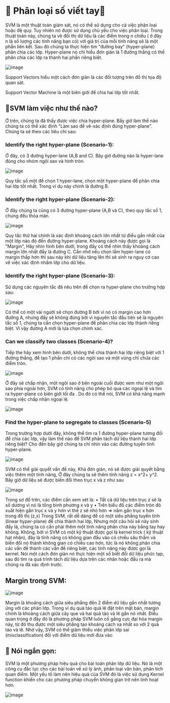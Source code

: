 # 📝 Phân loại số viết tay📝
SVM là một thuật toán giám sát, nó có thể sử dụng cho cả việc phân loại hoặc đệ quy. Tuy nhiên nó được sử dụng chủ yếu cho việc phân loại. Trong thuật toán này, chúng ta vẽ đồi thị dữ liệu là các điểm trong n chiều ( ở đây n là số lượng các tính năng bạn có) với giá trị của mỗi tính năng sẽ là một phần liên kết. Sau đó chúng ta thực hiện tìm "đường bay" (hyper-plane) phân chia các lớp. Hyper-plane nó chỉ hiểu đơn giản là 1 đường thẳng có thể phân chia các lớp ra thành hai phần riêng biệt.

![image](https://github.com/user-attachments/assets/f7a63747-a4fb-4097-b226-d04dd15f4b10)

Support Vectors hiểu một cách đơn giản là các đối tượng trên đồ thị tọa độ quan sát.

Support Vector Machine là một biên giới để chia hai lớp tốt nhất.


## 💬SVM làm việc như thế nào?
Ở trên, chúng ta đã thấy được việc chia hyper-plane. Bấy giờ làm thế nào chúng ta có thể xác định "Làm sao để vẽ-xác định đúng hyper-plane". Chúng ta sẽ theo các tiêu chí sau:

  ### Identify the right hyper-plane (Scenario-1):
Ở đây, có 3 đường hyper-lane (A,B and C). Bây giờ đường nào là hyper-lane đúng cho nhóm ngôi sao và hình tròn.

![image](https://github.com/user-attachments/assets/2e4ca80f-487f-4418-8cd4-98676bf78e54)

Quy tắc số một để chọn 1 hyper-lane, chọn một hyper-plane để phân chia hai lớp tốt nhất. Trong ví dụ này chính là đường B.

  ### Identify the right hyper-plane (Scenario-2):
Ở đây chúng ta cũng có 3 đường hyper-plane (A,B và C), theo quy tắc số 1, chúng đều thỏa mãn.

![image](https://github.com/user-attachments/assets/6602c519-f89c-4f71-bc9c-532180c395dd)

Quy tắc thứ hai chính là xác định khoảng cách lớn nhất từ điểu gần nhất của một lớp nào đó đến đường hyper-plane. Khoảng cách này được gọi là "Margin", Hãy nhìn hình bên dưới, trong đấy có thể nhìn thấy khoảng cách margin lớn nhất đấy là đường C. Cần nhớ nếu chọn lầm hyper-lane có margin thấp hơn thì sau này khi dữ liệu tăng lên thì sẽ sinh ra nguy cơ cao về việc xác định nhầm lớp cho dữ liệu.

  ### Identify the right hyper-plane (Scenario-3):
Sử dụng các nguyên tắc đã nêu trên để chọn ra hyper-plane cho trường hợp sau: 

![image](https://github.com/user-attachments/assets/66ff039d-ebdb-47a0-83e4-8d7e881b16b1)

Có thể có một vài người sẽ chọn đường B bởi vì nó có margin cao hơn đường A, nhưng đấy sẽ không đúng bởi vì nguyên tắc đầu tiên sẽ là nguyên tắc số 1, chúng ta cần chọn hyper-plane để phân chia các lớp thành riêng biệt. Vì vậy đường A mới là lựa chọn chính xác.

  ### Can we classify two classes (Scenario-4)?
Tiếp the hãy xem hình bên dưới, không thể chia thành hai lớp riêng biệt với 1 đường thẳng, để tạo 1 phần chỉ có các ngôi sao và một vùng chỉ chứa các điểm tròn.

![image](https://github.com/user-attachments/assets/a1b575d5-b186-4e8d-93c9-1681bcb61324)

Ở đây sẽ chấp nhận, một ngôi sao ở bên ngoài cuối được xem như một ngôi sao phía ngoài hơn, SVM có tính năng cho phép bỏ qua các ngoại lệ và tìm ra hyper-plane có biên giới tối đa . Do đó có thể nói, SVM có khả năng mạnh trong việc chấp nhận ngoại lệ.

![image](https://github.com/user-attachments/assets/18213ad5-02ce-4d41-9955-75ad015d0f0f)

  ### Find the hyper-plane to segregate to classes (Scenario-5)
Trong trường hợp dưới đây, không thể tìm ra 1 đường hyper-plane tương đối để chia các lớp, vậy làm thế nào để SVM phân tách dữ liệu thành hai lớp riêng biệt? Cho đến bây giờ chúng ta chỉ nhìn vào các đường tuyến tính hyper-plane.

![image](https://github.com/user-attachments/assets/1c155c2b-24bd-4ee2-9d43-ad6774b1b4b4)

SVM có thể giải quyết vấn đề này, Khá đơn giản, nó sẽ được giải quyết bằng việc thêm một tính năng, Ở đây chúng ta sẽ thêm tính năng z = x^2+ y^2. Bây giờ dữ liệu sẽ được biến đổi theo trục x và z như sau

![image](https://github.com/user-attachments/assets/9e498a7d-6c99-489e-81e5-bb3bf93413d7)

Trong sơ đồ trên, các điểm cần xem xét là: • Tất cả dữ liệu trên trục z sẽ là số dương vì nó là tổng bình phương x và y • Trên biểu đồ các điểm tròn đỏ xuất hiện gần trục x và y hơn vì thế z sẽ nhỏ hơn => nằm gần trục x hơn trong đồ thị (z,x) Trong SVM, rất dễ dàng để có một siêu phẳng tuyến tính (linear hyper-plane) để chia thành hai lớp, Nhưng một câu hỏi sẽ nảy sinh đấy là, chúng ta có cần phải thêm một tính năng phân chia này bằng tay hay không. Không, bởi vì SVM có một kỹ thuật được gọi là kernel trick ( kỹ thuật hạt nhân), đây là tính năng có không gian đầu vào có chiều sâu thấm và biến đổi nó thành không gian có chiều cao hơn, tức là nó không phân chia các vấn đề thành các vấn đề riêng biệt, các tính năng này được gọi là kernel. Nói một cách đơn giản nó thực hiện một số biết đổi dữ liệu phức tạp, sau đó tìm ra quá trình tách dữ liệu dựa trên các nhãn hoặc đầu ra mà chúng ra đã xác định trước.

## Margin trong SVM:

![image](https://github.com/user-attachments/assets/f3fad7a3-2ca1-46a9-9469-1acca9eb869c)

Margin là khoảng cách giữa siêu phẳng đến 2 điểm dữ liệu gần nhất tương ứng với các phân lớp. Trong ví dụ quả táo quả lê đặt trên mặt bán, margin chính là khoảng cách giữa cây que và hai quả táo và lê gần nó nhất. Điều quan trọng ở đây đó là phương pháp SVM luôn cố gắng cực đại hóa margin này, từ đó thu được một siêu phẳng tạo khoảng cách xa nhất so với 2 quả táo và lê. Nhờ vậy, SVM có thể giảm thiểu việc phân lớp sai (misclassification) đối với điểm dữ liệu mới đưa vào

## 🧪 Nói ngắn gọn:
 SVM là một phương pháp hiệu quả cho bài toán phân lớp dữ liệu. Nó là một công cụ đắc lực cho các bài toán về xử lý ảnh, phân loại văn bản, phân tích quan điểm. Một yếu tố làm nên hiệu quả của SVM đó là việc sử dụng Kernel function khiến cho các phương pháp chuyển không gian trở nên linh hoạt hơn.
 
![image](https://github.com/user-attachments/assets/af6145da-aa0c-4d6c-aec6-26e41ac88efd)
